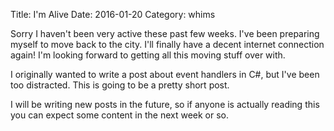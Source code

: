 Title: I'm Alive
Date: 2016-01-20
Category: whims

Sorry I haven't been very active these past few weeks. I've been preparing myself to move back to the city. I'll finally have a decent internet connection again! I'm looking forward to getting all this moving stuff over with.

I originally wanted to write a post about event handlers in C#, but I've been too distracted. This is going to be a pretty short post.

I will be writing new posts in the future, so if anyone is actually reading this you can expect some content in the next week or so.
